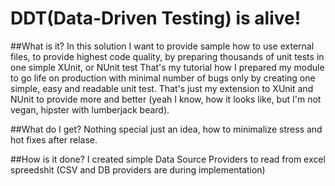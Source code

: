 # DDT(Data-Driven Testing) is alive!

##What is it?
In this solution I want to provide sample how to use external files, to provide highest code quality, by preparing thousands of unit tests in one simple XUnit, or NUnit test
That's my tutorial how I prepared my module to go life on production with minimal number of bugs only by creating one simple, easy and readable unit test. 
That's just my extension to XUnit and NUnit to provide more and better (yeah I know, how it looks like, but I'm not vegan, hipster with lumberjack beard).

##What do I get?
Nothing special just an idea, how to minimalize stress and hot fixes after relase.

##How is it done?
I created simple Data Source Providers to read from excel spreedshit (CSV and DB providers are during implementation)


